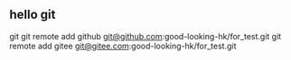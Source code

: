 ## hello git
git
git remote add github git@github.com:good-looking-hk/for_test.git
git remote add gitee git@gitee.com:good-looking-hk/for_test.git
